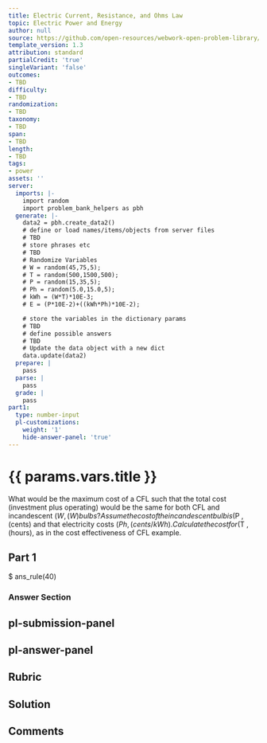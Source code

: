 ```yaml
---
title: Electric Current, Resistance, and Ohms Law
topic: Electric Power and Energy
author: null
source: https://github.com/open-resources/webwork-open-problem-library/tree/master/Contrib/BrockPhysics/College_Physics_Urone/20.Electric_Current/20-04.Electric_Power_and_Energy/NU_U17_20_04_013.pg
template_version: 1.3
attribution: standard
partialCredit: 'true'
singleVariant: 'false'
outcomes:
- TBD
difficulty:
- TBD
randomization:
- TBD
taxonomy:
- TBD
span:
- TBD
length:
- TBD
tags:
- power
assets: ''
server:
  imports: |-
    import random
    import problem_bank_helpers as pbh
  generate: |-
    data2 = pbh.create_data2()
    # define or load names/items/objects from server files
    # TBD
    # store phrases etc
    # TBD
    # Randomize Variables
    # W = random(45,75,5);
    # T = random(500,1500,500);
    # P = random(15,35,5);
    # Ph = random(5.0,15.0,5);
    # kWh = (W*T)*10E-3;
    # E = (P*10E-2)+((kWh*Ph)*10E-2);

    # store the variables in the dictionary params
    # TBD
    # define possible answers
    # TBD
    # Update the data object with a new dict
    data.update(data2)
  prepare: |
    pass
  parse: |
    pass
  grade: |
    pass
part1:
  type: number-input
  pl-customizations:
    weight: '1'
    hide-answer-panel: 'true'
---
```


# {{ params.vars.title }} 


What would be the maximum cost of a CFL such that the total cost (investment plus operating) would be the same for both CFL and incandescent ($W , (W) bulbs? Assume the cost of the incandescent bulb is ($P , (cents) and that electricity costs ($Ph , (cents/kWh) . Calculate the cost for ($T , (hours), as in the cost effectiveness of CFL example.

## Part 1 
$ ans_rule(40) 


 ### Answer Section


## pl-submission-panel 


## pl-answer-panel 


## Rubric 


## Solution 


## Comments 


